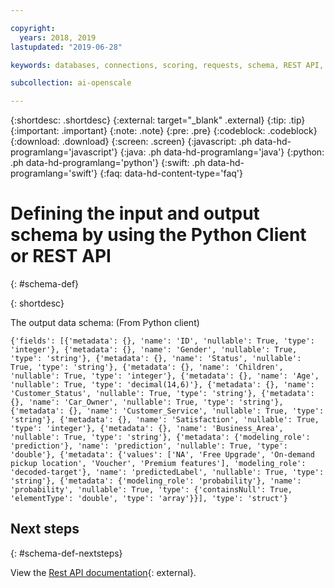 ```yaml
---

copyright:
  years: 2018, 2019
lastupdated: "2019-06-28"

keywords: databases, connections, scoring, requests, schema, REST API, API

subcollection: ai-openscale

---
```


{:shortdesc: .shortdesc}
{:external: target="_blank" .external}
{:tip: .tip}
{:important: .important}
{:note: .note}
{:pre: .pre}
{:codeblock: .codeblock}
{:download: .download}
{:screen: .screen}
{:javascript: .ph data-hd-programlang='javascript'}
{:java: .ph data-hd-programlang='java'}
{:python: .ph data-hd-programlang='python'}
{:swift: .ph data-hd-programlang='swift'}
{:faq: data-hd-content-type='faq'}

# Defining the input and output schema by using the Python Client or REST API
{: #schema-def}


{: shortdesc}

The output data schema: (From Python client)

```
{'fields': [{'metadata': {}, 'name': 'ID', 'nullable': True, 'type': 'integer'}, {'metadata': {}, 'name': 'Gender', 'nullable': True, 'type': 'string'}, {'metadata': {}, 'name': 'Status', 'nullable': True, 'type': 'string'}, {'metadata': {}, 'name': 'Children', 'nullable': True, 'type': 'integer'}, {'metadata': {}, 'name': 'Age', 'nullable': True, 'type': 'decimal(14,6)'}, {'metadata': {}, 'name': 'Customer_Status', 'nullable': True, 'type': 'string'}, {'metadata': {}, 'name': 'Car_Owner', 'nullable': True, 'type': 'string'}, {'metadata': {}, 'name': 'Customer_Service', 'nullable': True, 'type': 'string'}, {'metadata': {}, 'name': 'Satisfaction', 'nullable': True, 'type': 'integer'}, {'metadata': {}, 'name': 'Business_Area', 'nullable': True, 'type': 'string'}, {'metadata': {'modeling_role': 'prediction'}, 'name': 'prediction', 'nullable': True, 'type': 'double'}, {'metadata': {'values': ['NA', 'Free Upgrade', 'On-demand pickup location', 'Voucher', 'Premium features'], 'modeling_role': 'decoded-target'}, 'name': 'predictedLabel', 'nullable': True, 'type': 'string'}, {'metadata': {'modeling_role': 'probability'}, 'name': 'probability', 'nullable': True, 'type': {'containsNull': True, 'elementType': 'double', 'type': 'array'}}], 'type': 'struct'}
```



## Next steps
{: #schema-def-nextsteps}

View the [Rest API documentation](https://cloud.ibm.com/apidocs/ai-openscale#post-feedback-payload){: external}.